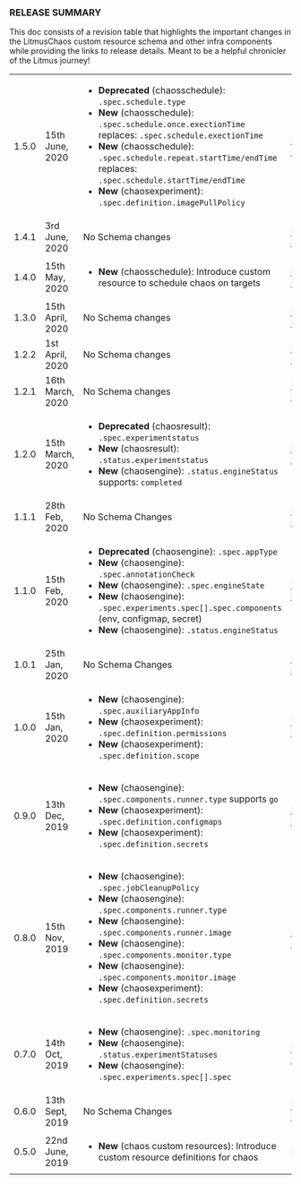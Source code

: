 ### RELEASE SUMMARY

This doc consists of a revision table that highlights the important changes in the LitmusChaos custom resource schema and other infra components 
while providing the links to release details. Meant to be a helpful chronicler of the Litmus journey! 

<table>

 <tr>
   <td>1.5.0</td>
   <td>15th June, 2020</td>
   <td> 
     <ul>
       <li><b>Deprecated</b> (chaosschedule): <code>.spec.schedule.type</code></li>
       <li><b>New</b> (chaosschedule): <code>.spec.schedule.once.exectionTime</code> replaces: <code>.spec.schedule.exectionTime</code></li>
       <li><b>New</b> (chaosschedule): <code>.spec.schedule.repeat.startTime/endTime</code> replaces: <code>.spec.schedule.startTime/endTime</code></li>
       <li><b>New</b> (chaosexperiment): <code>.spec.definition.imagePullPolicy</code></li>
     </ul>
   </td>
   <td><a href="https://github.com/litmuschaos/litmus/releases/tag/1.5.0">Release Notes</a></td>
   <td><a href="https://docs.litmuschaos.io/docs/getstarted">Documentation</a></td>
   <td>N/A</td>
   <td><a href="https://github.com/litmuschaos/chaos-charts/releases/tag/1.5.0">Chaos Charts Bundle</a></td>
 </tr>


 <tr>
   <td>1.4.1</td>
   <td>3rd June, 2020</td>
   <td>No Schema changes</td>
   <td><a href="https://github.com/litmuschaos/litmus/releases/tag/1.4.1">Release Notes</a></td>
   <td><a href="https://docs.litmuschaos.io/docs/1.4.0/getstarted/">Documentation</a></td>
   <td>N/A</td>
   <td><a href="https://github.com/litmuschaos/chaos-charts/releases/tag/1.4.1">Chaos Charts Bundle</a></td>
 </tr>

 <tr>
   <td>1.4.0</td>
   <td>15th May, 2020</td>
   <td> 
     <ul>
       <li><b>New</b> (chaosschedule): Introduce custom resource to schedule chaos on targets</li>
     </ul>
   </td>
   <td><a href="https://github.com/litmuschaos/litmus/releases/tag/1.4.0">Release Notes</a></td>
   <td><a href="https://docs.litmuschaos.io/docs/1.4.0/getstarted/">Documentation</a></td>
   <td>N/A</td>
   <td><a href="https://github.com/litmuschaos/chaos-charts/releases/tag/1.4.0">Chaos Charts Bundle</a></td>
 </tr>

 <tr>
   <td>1.3.0</td>
   <td>15th April, 2020</td>
   <td>No Schema changes</td>
   <td><a href="https://github.com/litmuschaos/litmus/releases/tag/1.3.0">Release Notes</a></td>
   <td><a href="https://docs.litmuschaos.io/docs/getstarted">Documentation</a></td>
   <td>N/A</td>
   <td><a href="https://github.com/litmuschaos/chaos-charts/releases/tag/1.3.0">Chaos Charts Bundle</a></td>
 </tr>

 <tr>
   <td>1.2.2</td>
   <td>1st April, 2020</td>
   <td>No Schema changes</td>
   <td><a href="https://github.com/litmuschaos/litmus/releases/tag/1.2.2">Release Notes</a></td>
   <td><a href="https://docs.litmuschaos.io/docs/1.2.0/getstarted">Documentation</a></td>
   <td>N/A</td>
   <td><a href="https://github.com/litmuschaos/chaos-charts/releases/tag/1.2.2">Chaos Charts Bundle</a></td>
 </tr>

 <tr>
   <td>1.2.1</td>
   <td>16th March, 2020</td>
   <td>No Schema changes</td>
   <td><a href="https://github.com/litmuschaos/litmus/releases/tag/1.2.1">Release Notes</a></td>
   <td><a href="https://docs.litmuschaos.io/docs/1.2.0/getstarted">Documentation</a></td>
   <td>N/A</td>
   <td><a href="https://github.com/litmuschaos/chaos-charts/releases/tag/1.2.1">Chaos Charts Bundle</a></td>
 </tr>
 
 <tr>
   <td>1.2.0</td>
   <td>15th March, 2020</td>
   <td> 
     <ul>
       <li><b>Deprecated</b> (chaosresult): <code>.spec.experimentstatus</code></li>
       <li><b>New</b> (chaosresult): <code>.status.experimentstatus</code></li>
       <li><b>New</b> (chaosengine): <code>.status.engineStatus</code> supports: <code>completed</code></li>
     </ul>
   </td>
   <td><a href="https://github.com/litmuschaos/litmus/releases/tag/1.2.0">Release Notes</a></td>
   <td><a href="https://docs.litmuschaos.io/docs/getstarted">Documentation</a></td>
   <td><a href="https://blog.mayadata.io/litmus/litmuschaos-1.2-makes-chaos-eventful">Blog</a></td>
   <td><a href="https://github.com/litmuschaos/chaos-charts/releases/tag/1.2.0">Chaos Charts Bundle</a></td>
 </tr>

 <tr>
   <td>1.1.1</td>
   <td>28th Feb, 2020</td>
   <td>No Schema Changes</td>
   <td><a href="https://github.com/litmuschaos/litmus/releases/tag/1.1.1">Release Notes</a></td>
   <td><a href="https://docs.litmuschaos.io/docs/1.1.0/getstarted/">Documentation</a></td>
   <td>N/A</td>
   <td><a href="https://github.com/litmuschaos/chaos-charts/releases/tag/1.1.1">Chaos Charts Bundle</a></td>
 </tr>

 <tr>
   <td>1.1.0</td>
   <td>15th Feb, 2020</td>
   <td> 
     <ul>
       <li><b>Deprecated</b> (chaosengine): <code>.spec.appType</code></li>
       <li><b>New</b> (chaosengine): <code>.spec.annotationCheck</code></li>
       <li><b>New</b> (chaosengine): <code>.spec.engineState</code></li>
       <li><b>New</b> (chaosengine): <code>.spec.experiments.spec[].spec.components</code> (env, configmap, secret)</li>
       <li><b>New</b> (chaosengine): <code>.status.engineStatus</code></li>
     </ul>
   </td>
   <td><a href="https://github.com/litmuschaos/litmus/releases/tag/1.1.0">Release Notes</a></td>
   <td><a href="https://docs.litmuschaos.io/docs/1.1.0/getstarted/">Documentation</a></td>
   <td><a href="https://blog.mayadata.io/openebs/litmuschaos-1.1-supports-chaos-abort-more">Blog</a></td>
   <td><a href="https://github.com/litmuschaos/chaos-charts/releases/tag/1.1.0">Chaos Charts Bundle</a></td>
 </tr>

 <tr>
   <td>1.0.1</td>
   <td>25th Jan, 2020</td>
   <td>No Schema Changes</td>
   <td><a href="https://github.com/litmuschaos/litmus/releases/tag/1.0.1">Release Notes</a></td>
   <td><a href="https://docs.litmuschaos.io/docs/1.0.0/getstarted/">Documentation</a></td>
   <td>N/A</td>
   <td>N/A</td>
 </tr>
 
 <tr>
   <td>1.0.0</td>
   <td>15th Jan, 2020</td>
   <td> 
     <ul>
       <li><b>New</b> (chaosengine): <code>.spec.auxiliaryAppInfo</code></li>
       <li><b>New</b> (chaosexperiment): <code>.spec.definition.permissions</code></li>
       <li><b>New</b> (chaosexperiment): <code>.spec.definition.scope</code></li>
     </ul>
   </td>
   <td><a href="https://github.com/litmuschaos/litmus/releases/tag/1.0.0">Release Notes</a></td>
   <td><a href="https://docs.litmuschaos.io/docs/1.0.0/getstarted/">Documentation</a></td>
   <td><a href="https://blog.mayadata.io/openebs/litmuschaos-1.0-polishing-the-stone">Blog</a></td>
   <td>N/A</td>
 </tr>

 <tr>
   <td>0.9.0</td>
   <td>13th Dec, 2019</td>
   <td> 
     <ul>
       <li><b>New</b> (chaosengine): <code>.spec.components.runner.type</code> supports <code>go</code></li>
       <li><b>New</b> (chaosexperiment): <code>.spec.definition.configmaps</code></li>
       <li><b>New</b> (chaosexperiment): <code>.spec.definition.secrets</code></li>
     </ul>
   </td>
   <td><a href="https://github.com/litmuschaos/litmus/releases/tag/0.9.0">Release Notes</a></td>
   <td>N/A</td>
   <td><a href="https://blog.mayadata.io/openebs/litmuschaos-0.9-stabilize-the-chaos">Blog</a></td>
   <td>N/A</td>
 </tr>

 <tr>
   <td>0.8.0</td>
   <td>15th Nov, 2019</td>
   <td> 
     <ul>
       <li><b>New</b> (chaosengine): <code>.spec.jobCleanupPolicy</code></li>
       <li><b>New</b> (chaosengine): <code>.spec.components.runner.type</code></li>
       <li><b>New</b> (chaosengine): <code>.spec.components.runner.image</code></li>
       <li><b>New</b> (chaosengine): <code>.spec.components.monitor.type</code></li>
       <li><b>New</b> (chaosengine): <code>.spec.components.monitor.image</code></li>
       <li><b>New</b> (chaosexperiment): <code>.spec.definition.secrets</code></li>
     </ul>
   </td>
   <td><a href="https://github.com/litmuschaos/litmus/releases/tag/0.8.0">Release Notes</a></td>
   <td>N/A</td>
   <td><a href="https://blog.mayadata.io/openebs/litmuschaos-0.8-community-builds-the-chaoshub">Blog</a></td>
   <td>N/A</td>
 </tr>

 <tr>
   <td>0.7.0</td>
   <td>14th Oct, 2019</td>
   <td> 
     <ul>
       <li><b>New</b> (chaosengine): <code>.spec.monitoring</code></li>
       <li><b>New</b> (chaosengine): <code>.status.experimentStatuses</code></li>
       <li><b>New</b> (chaosengine): <code>.spec.experiments.spec[].spec</code></li>
     </ul>
   </td>
   <td><a href="https://github.com/litmuschaos/litmus/releases/tag/0.7.0">Release Notes</a></td>
   <td>N/A</td>
   <td><a href="https://blog.mayadata.io/openebs/litmuschaos-0.7-streamlines-kubernetes-chaos-engineering">Blog</a></td>
   <td>N/A</td>
 </tr>

 <tr>
   <td>0.6.0</td>
   <td>13th Sept, 2019</td>
   <td>No Schema Changes</td>
   <td><a href="https://github.com/litmuschaos/litmus/releases/tag/0.6.0">Release Notes</a></td>
   <td>N/A</td>
   <td><a href="https://blog.mayadata.io/openebs/kubernetes-chaos-engineering-with-litmuschaos-0.6-release">Blog</a></td>
   <td>N/A</td>
 </tr>

 <tr>
   <td>0.5.0</td>
   <td>22nd June, 2019</td>
   <td>
     <ul>
         <li><b>New</b> (chaos custom resources): Introduce custom resource definitions for chaos</li>
     </ul>
   </td>
   <td>N/A</td>
   <td>N/A</td>
   <td><a href="https://blog.mayadata.io/openebs/providing-chaos-hooks-to-applications-using-litmus-operator">Blog</a></td>
   <td>N/A</td>
 </tr>

</table>

